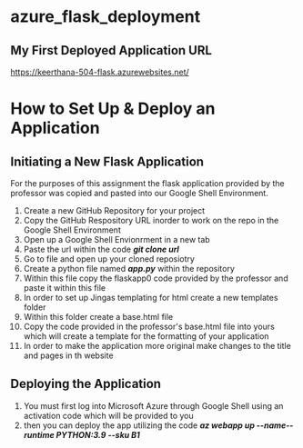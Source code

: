 # azure_flask_deployment

## My First Deployed Application URL 
https://keerthana-504-flask.azurewebsites.net/

# How to Set Up & Deploy an Application 

## Initiating a New Flask Application 

For the purposes of this assignment the flask application provided by the professor was copied and pasted into our Google Shell Environment. 

1. Create a new GitHub Repository for your project 
2. Copy the GitHub Respository URL inorder to work on the repo in the Google Shell Environment 
3. Open up a Google Shell Envionrment in a new tab
4. Paste the url within the code ***git clone url***
5. Go to file and open up your cloned reposiotry
6. Create a python file named ***app.py*** within the repository
7. Within this file copy the flaskapp0 code provided by the professor and paste it within this file
8. In order to set up Jingas templating for html create a new templates folder
9. Within this folder create a base.html file
10. Copy the code provided in the professor's base.html file into yours which will create a template for the formatting of your application
11. In order to make the application more original make changes to the title and pages in th website

## Deploying the Application 

1. You must first log into Microsoft Azure through Google Shell using an activation code which will be provided to you
2. then you can deploy the app utilizing the code ***az webapp up --name--runtime PYTHON:3.9 --sku B1***
